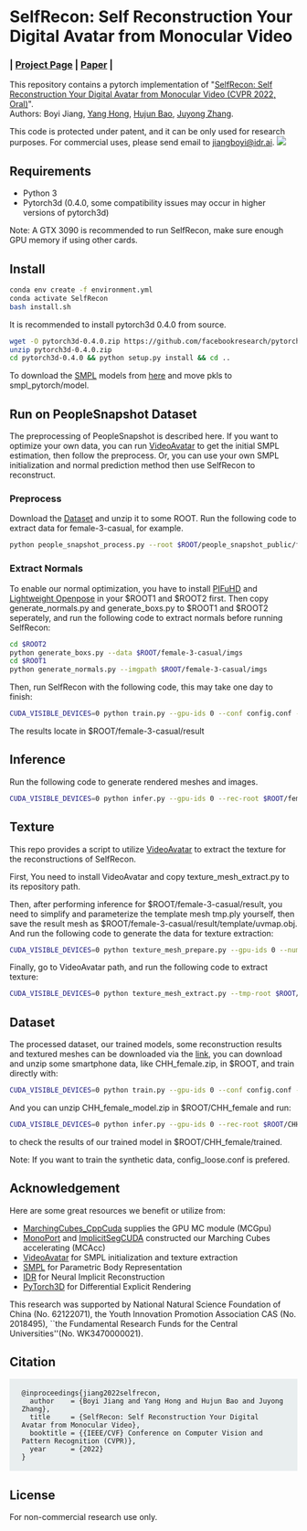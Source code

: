 # SelfRecon: Self Reconstruction Your Digital Avatar from Monocular Video
### | [Project Page](https://jby1993.github.io/SelfRecon/) | [Paper](https://arxiv.org/abs/2201.12792) | 
This repository contains a pytorch implementation of "[SelfRecon: Self Reconstruction Your Digital Avatar from Monocular Video (CVPR 2022, Oral)](https://arxiv.org/abs/2201.12792)".<br/>
Authors: Boyi Jiang, [Yang Hong](https://crishy1995.github.io/), [Hujun Bao](http://www.cad.zju.edu.cn/home/bao/), [Juyong Zhang](http://staff.ustc.edu.cn/~juyong/).

This code is protected under patent, and it can be only used for research purposes. For commercial uses, please send email to <jiangboyi@idr.ai>. 
![](asset/avatars.png)
## Requirements
- Python 3
- Pytorch3d (0.4.0, some compatibility issues may occur in higher versions of pytorch3d) 

Note: A GTX 3090 is recommended to run SelfRecon, make sure enough GPU memory if using other cards.
## Install
```bash
conda env create -f environment.yml
conda activate SelfRecon
bash install.sh
```

    
It is recommended to install pytorch3d 0.4.0 from source. 
```bash
wget -O pytorch3d-0.4.0.zip https://github.com/facebookresearch/pytorch3d/archive/refs/tags/v0.4.0.zip
unzip pytorch3d-0.4.0.zip
cd pytorch3d-0.4.0 && python setup.py install && cd ..
```

To download the [SMPL](https://smpl.is.tue.mpg.de/) models from [here](https://mailustceducn-my.sharepoint.com/:f:/g/personal/jby1993_mail_ustc_edu_cn/EqosuuD2slZCuZeVI2h4RiABguiaB4HkUBusnn_0qEhWjQ?e=c6r4KS) and move pkls to smpl_pytorch/model.

## Run on PeopleSnapshot Dataset
The preprocessing of PeopleSnapshot is described here. If you want to optimize your own data, you can run [VideoAvatar](https://graphics.tu-bs.de/people-snapshot) to get the initial SMPL estimation, then follow the preprocess. Or, you can use your own SMPL initialization and normal prediction method then use SelfRecon to reconstruct.
### Preprocess
Download the [Dataset](https://graphics.tu-bs.de/people-snapshot) and unzip it to some ROOT. Run the following code to extract data for female-3-casual, for example.
```bash
python people_snapshot_process.py --root $ROOT/people_snapshot_public/female-3-casual --save_root $ROOT/female-3-casual
```
### Extract Normals
To enable our normal optimization, you have to install [PIFuHD](https://shunsukesaito.github.io/PIFuHD/) and [Lightweight Openpose](https://github.com/Daniil-Osokin/lightweight-human-pose-estimation.pytorch) in your $ROOT1 and $ROOT2 first. Then copy generate_normals.py and generate_boxs.py to $ROOT1 and $ROOT2 seperately, and run the following code to extract normals before running SelfRecon:
```bash
cd $ROOT2
python generate_boxs.py --data $ROOT/female-3-casual/imgs
cd $ROOT1
python generate_normals.py --imgpath $ROOT/female-3-casual/imgs
```
Then, run SelfRecon with the following code, this may take one day to finish:
```bash
CUDA_VISIBLE_DEVICES=0 python train.py --gpu-ids 0 --conf config.conf --data $ROOT/female-3-casual --save-folder result
```
The results locate in $ROOT/female-3-casual/result



## Inference
Run the following code to generate rendered meshes and images.
```bash
CUDA_VISIBLE_DEVICES=0 python infer.py --gpu-ids 0 --rec-root $ROOT/female-3-casual/result/ --C
```

## Texture
This repo provides a script to utilize [VideoAvatar](https://graphics.tu-bs.de/people-snapshot) to extract the texture for the reconstructions of SelfRecon. 

First, You need to install VideoAvatar and copy texture_mesh_extract.py to its repository path.

Then, after performing inference for $ROOT/female-3-casual/result, you need to simplify and parameterize the template mesh tmp.ply yourself, then save the result mesh as $ROOT/female-3-casual/result/template/uvmap.obj. And run the following code to generate the data for texture extraction:
``` bash
CUDA_VISIBLE_DEVICES=0 python texture_mesh_prepare.py --gpu-ids 0 --num 120 --rec-root $ROOT/female-3-casual/result/
```

Finally, go to VideoAvatar path, and run the following code to extract texture:
```bash
CUDA_VISIBLE_DEVICES=0 python texture_mesh_extract.py --tmp-root $ROOT/female-3-casual/result/template
```
## Dataset
The processed dataset, our trained models, some reconstruction results and textured meshes can be downloaded via the [link](https://mailustceducn-my.sharepoint.com/:f:/g/personal/jby1993_mail_ustc_edu_cn/EsSsDtUBYJVLvY21Wk2K_gQBuOWgCKFGGxr2xqheS-0ORw?e=Rda2HX), you can download and unzip some smartphone data, like CHH_female.zip, in $ROOT, and train directly with:
```bash
CUDA_VISIBLE_DEVICES=0 python train.py --gpu-ids 0 --conf config.conf --data $ROOT/CHH_female --save-folder result
```
And you can unzip CHH_female_model.zip in $ROOT/CHH_female and run:

```bash
CUDA_VISIBLE_DEVICES=0 python infer.py --gpu-ids 0 --rec-root $ROOT/CHH_female/trained/ --C
```
to check the results of our trained model in $ROOT/CHH_female/trained.

Note: If you want to train the synthetic data, config_loose.conf is prefered.
## Acknowledgement

Here are some great resources we benefit or utilize from:
- [MarchingCubes_CppCuda](https://github.com/WanquanF/MarchingCubes_CppCuda) supplies the GPU MC module (MCGpu)
- [MonoPort](https://github.com/Project-Splinter/MonoPort) and [ImplicitSegCUDA](https://github.com/Project-Splinter/ImplicitSegCUDA/tree/master/implicit_seg/cuda) constructed our Marching Cubes accelerating (MCAcc)
- [VideoAvatar](https://graphics.tu-bs.de/people-snapshot) for SMPL initialization and texture extraction
- [SMPL](https://smpl.is.tue.mpg.de/) for Parametric Body Representation
- [IDR](https://github.com/lioryariv/idr) for Neural Implicit Reconstruction
- [PyTorch3D](https://github.com/facebookresearch/pytorch3d) for Differential Explicit Rendering

This research was supported by National Natural Science Foundation of China (No. 62122071), the Youth Innovation Promotion Association CAS (No. 2018495), ``the Fundamental Research Funds for the Central Universities''(No. WK3470000021).



  <!-- citing -->
  <div class="container">
      <div class="row ">
          <div class="col-12">
              <h2>Citation</h2>
              <pre style="background-color: #e9eeef;padding: 1.25em 1.5em"><code>@inproceedings{jiang2022selfrecon,
  author    = {Boyi Jiang and Yang Hong and Hujun Bao and Juyong Zhang},
  title     = {SelfRecon: Self Reconstruction Your Digital Avatar from Monocular Video},
  booktitle = {{IEEE/CVF} Conference on Computer Vision and Pattern Recognition (CVPR)},
  year      = {2022}
}</code></pre>
        </div>
      </div>
  </div>


## License
For non-commercial research use only.
